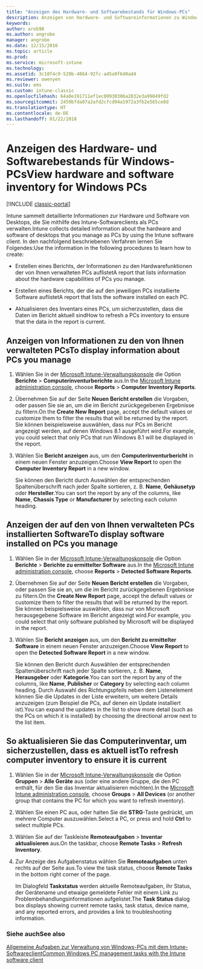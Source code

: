 ```yaml
---
title: "Anzeigen des Hardware- und Softwarebestands für Windows-PCs"
description: Anzeigen von Hardware- und Softwareinformationen zu Windows-Desktops, die Sie mithilfe des Intune-Softwareclients als PCs verwalten.
keywords: 
author: arob98
ms.author: angrobe
manager: angrobe
ms.date: 12/15/2016
ms.topic: article
ms.prod: 
ms.service: microsoft-intune
ms.technology: 
ms.assetid: 3c10f4c9-520b-4864-92fc-a45a9f640ad4
ms.reviewer: owenyen
ms.suite: ems
ms.custom: intune-classic
ms.openlocfilehash: 64a0e191711ef1ec80930306a2832e3a99849fd2
ms.sourcegitcommit: 2459bfda07a2afd2cfcd94a1972a3fb2e565ce8d
ms.translationtype: HT
ms.contentlocale: de-DE
ms.lasthandoff: 01/22/2018
---
```

# <a name="view-hardware-and-software-inventory-for-windows-pcs"></a><span data-ttu-id="90153-103">Anzeigen des Hardware- und Softwarebestands für Windows-PCs</span><span class="sxs-lookup"><span data-stu-id="90153-103">View hardware and software inventory for Windows PCs</span></span>

[!INCLUDE [classic-portal](../includes/classic-portal.md)]

<span data-ttu-id="90153-104">Intune sammelt detaillierte Informationen zur Hardware und Software von Desktops, die Sie mithilfe des Intune-Softwareclients als PCs verwalten.</span><span class="sxs-lookup"><span data-stu-id="90153-104">Intune collects detailed information about the hardware and software of desktops that you manage as PCs by using the Intune software client.</span></span> <span data-ttu-id="90153-105">In den nachfolgend beschriebenen Verfahren lernen Sie Folgendes:</span><span class="sxs-lookup"><span data-stu-id="90153-105">Use the information in the following procedures to learn how to create:</span></span>

-   <span data-ttu-id="90153-106">Erstellen eines Berichts, der Informationen zu den Hardwarefunktionen der von Ihnen verwalteten PCs auflistet</span><span class="sxs-lookup"><span data-stu-id="90153-106">A report that lists information about the hardware capabilities of PCs you manage.</span></span>

-   <span data-ttu-id="90153-107">Erstellen eines Berichts, der die auf den jeweiligen PCs installierte Software auflistet</span><span class="sxs-lookup"><span data-stu-id="90153-107">A report that lists the software installed on each PC.</span></span>

-   <span data-ttu-id="90153-108">Aktualisieren des Inventars eines PCs, um sicherzustellen, dass die Daten im Bericht aktuell sind</span><span class="sxs-lookup"><span data-stu-id="90153-108">How to refresh a PCs inventory to ensure that the data in the report is current.</span></span>

## <a name="to-display-information-about-pcs-you-manage"></a><span data-ttu-id="90153-109">Anzeigen von Informationen zu den von Ihnen verwalteten PCs</span><span class="sxs-lookup"><span data-stu-id="90153-109">To display information about PCs you manage</span></span>

1.  <span data-ttu-id="90153-110">Wählen Sie in der [Microsoft Intune-Verwaltungskonsole](https://manage.microsoft.com/) die Option **Berichte** &gt; **Computerinventurberichte** aus.</span><span class="sxs-lookup"><span data-stu-id="90153-110">In the [Microsoft Intune administration console](https://manage.microsoft.com/), choose **Reports** &gt; **Computer Inventory Reports**.</span></span>

2.  <span data-ttu-id="90153-111">Übernehmen Sie auf der Seite **Neuen Bericht erstellen** die Vorgaben, oder passen Sie sie an, um die im Bericht zurückgegebenen Ergebnisse zu filtern.</span><span class="sxs-lookup"><span data-stu-id="90153-111">On the **Create New Report** page, accept the default values or customize them to filter the results that will be returned by the report.</span></span> <span data-ttu-id="90153-112">Sie können beispielsweise auswählen, dass nur PCs im Bericht angezeigt werden, auf denen Windows 8.1 ausgeführt wird.</span><span class="sxs-lookup"><span data-stu-id="90153-112">For example, you could select that only PCs that run Windows 8.1 will be displayed in the report.</span></span>

3.  <span data-ttu-id="90153-113">Wählen Sie **Bericht anzeigen** aus, um den **Computerinventurbericht** in einem neuen Fenster anzuzeigen.</span><span class="sxs-lookup"><span data-stu-id="90153-113">Choose **View Report** to open the **Computer Inventory Report** in a new window.</span></span>

    <span data-ttu-id="90153-114">Sie können den Bericht durch Auswählen der entsprechenden Spaltenüberschrift nach jeder Spalte sortieren, z. B. **Name**, **Gehäusetyp** oder **Hersteller**.</span><span class="sxs-lookup"><span data-stu-id="90153-114">You can sort the report by any of the columns, like **Name**, **Chassis Type** or **Manufacturer** by selecting each column heading.</span></span>

## <a name="to-display-software-installed-on-pcs-you-manage"></a><span data-ttu-id="90153-115">Anzeigen der auf den von Ihnen verwalteten PCs installierten Software</span><span class="sxs-lookup"><span data-stu-id="90153-115">To display software installed on PCs you manage</span></span>

1.  <span data-ttu-id="90153-116">Wählen Sie in der [Microsoft Intune-Verwaltungskonsole](https://manage.microsoft.com/) die Option **Berichte** &gt; **Berichte zu ermittelter Software** aus.</span><span class="sxs-lookup"><span data-stu-id="90153-116">In the [Microsoft Intune administration console](https://manage.microsoft.com/), choose **Reports** &gt; **Detected Software Reports**.</span></span>

2.  <span data-ttu-id="90153-117">Übernehmen Sie auf der Seite **Neuen Bericht erstellen** die Vorgaben, oder passen Sie sie an, um die im Bericht zurückgegebenen Ergebnisse zu filtern.</span><span class="sxs-lookup"><span data-stu-id="90153-117">On the **Create New Report** page, accept the default values or customize them to filter the results that will be returned by the report.</span></span> <span data-ttu-id="90153-118">Sie können beispielsweise auswählen, dass nur von Microsoft herausgegebene Software im Bericht angezeigt wird.</span><span class="sxs-lookup"><span data-stu-id="90153-118">For example, you could select that only software published by Microsoft will be displayed in the report.</span></span>

3.  <span data-ttu-id="90153-119">Wählen Sie **Bericht anzeigen** aus, um den **Bericht zu ermittelter Software** in einem neuen Fenster anzuzeigen.</span><span class="sxs-lookup"><span data-stu-id="90153-119">Choose **View Report** to open the **Detected Software Report** in a new window.</span></span>

    <span data-ttu-id="90153-120">Sie können den Bericht durch Auswählen der entsprechenden Spaltenüberschrift nach jeder Spalte sortieren, z. B. **Name**, **Herausgeber** oder **Kategorie**.</span><span class="sxs-lookup"><span data-stu-id="90153-120">You can sort the report by any of the columns, like **Name**, **Publisher** or **Category** by selecting each column heading.</span></span> <span data-ttu-id="90153-121">Durch Auswahl des Richtungspfeils neben dem Listenelement können Sie die Updates in der Liste erweitern, um weitere Details anzuzeigen (zum Beispiel die PCs, auf denen ein Update installiert ist).</span><span class="sxs-lookup"><span data-stu-id="90153-121">You can expand the updates in the list to show more detail (such as the PCs on which it is installed) by choosing the directional arrow next to the list item.</span></span>

## <a name="to-refresh-computer-inventory-to-ensure-it-is-current"></a><span data-ttu-id="90153-122">So aktualisieren Sie das Computerinventar, um sicherzustellen, dass es aktuell ist</span><span class="sxs-lookup"><span data-stu-id="90153-122">To refresh computer inventory to ensure it is current</span></span>

1.  <span data-ttu-id="90153-123">Wählen Sie in der [Microsoft Intune-Verwaltungskonsole](https://manage.microsoft.com/) die Option **Gruppen** &gt; **Alle Geräte** aus (oder eine andere Gruppe, die den PC enthält, für den Sie das Inventar aktualisieren möchten).</span><span class="sxs-lookup"><span data-stu-id="90153-123">In the [Microsoft Intune administration console](https://manage.microsoft.com/), choose **Groups** &gt; **All Devices** (or another group that contains the PC for which you want to refresh inventory).</span></span>

2.  <span data-ttu-id="90153-124">Wählen Sie einen PC aus, oder halten Sie die **STRG**-Taste gedrückt, um mehrere Computer auszuwählen.</span><span class="sxs-lookup"><span data-stu-id="90153-124">Select a PC, or press and hold **Ctrl** to select multiple PCs.</span></span>

3.  <span data-ttu-id="90153-125">Wählen Sie auf der Taskleiste **Remoteaufgaben** &gt; **Inventar aktualisieren** aus.</span><span class="sxs-lookup"><span data-stu-id="90153-125">On the taskbar, choose **Remote Tasks** &gt; **Refresh Inventory**.</span></span>

4.  <span data-ttu-id="90153-126">Zur Anzeige des Aufgabenstatus wählen Sie **Remoteaufgaben** unten rechts auf der Seite aus.</span><span class="sxs-lookup"><span data-stu-id="90153-126">To view the task status, choose **Remote Tasks** in the bottom right corner of the page.</span></span>

    <span data-ttu-id="90153-127">Im Dialogfeld **Taskstatus** werden aktuelle Remoteaufgaben, ihr Status, der Gerätename und etwaige gemeldete Fehler mit einem Link zu Problembehandlungsinformationen aufgelistet.</span><span class="sxs-lookup"><span data-stu-id="90153-127">The **Task Status** dialog box displays showing current remote tasks, task status, device name, and any reported errors, and provides a link to troubleshooting information.</span></span>

### <a name="see-also"></a><span data-ttu-id="90153-128">Siehe auch</span><span class="sxs-lookup"><span data-stu-id="90153-128">See also</span></span>

[<span data-ttu-id="90153-129">Allgemeine Aufgaben zur Verwaltung von Windows-PCs mit dem Intune-Softwareclient</span><span class="sxs-lookup"><span data-stu-id="90153-129">Common Windows PC management tasks with the Intune software client</span></span>](common-windows-pc-management-tasks-with-the-microsoft-intune-computer-client.md)